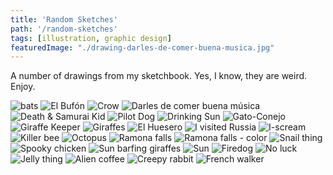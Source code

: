 ```yaml
---
title: 'Random Sketches'
path: '/random-sketches'
tags: [illustration, graphic design]
featuredImage: "./drawing-darles-de-comer-buena-musica.jpg"
---
```


A number of drawings from my sketchbook. Yes, I know, they are weird. Enjoy.

<img src="drawing-bats.jpg" alt="bats" />
<img src="images/drawing-bufon.jpg" alt="El Bufón" />
<img src="images/drawing-crow.jpg" alt="Crow" />
<img src="drawing-darles-de-comer-buena-musica.jpg" alt="Darles de comer buena música" />
<img src="images/drawing-death-samurai-kid.jpg" alt="Death &amp; Samurai Kid" />
<img src="images/drawing-dog-plane.jpg" alt="Pilot Dog" />
<img src="images/drawing-drinking-sun.jpg" alt="Drinking Sun" />
<img src="images/drawing-gato-conejo.jpg" alt="Gato-Conejo" />
<img src="images/drawing-giraffe-keeper.jpg" alt="Giraffe Keeper" />
<img src="images/drawing-giraffes.jpg" alt="Giraffes" />
<img src="images/drawing-huesero.jpg" alt="El Huesero" />
<img src="images/drawing-i-visited-russia.jpg" alt="I visited Russia" />
<img src="images/drawing-iscream.jpg" alt="I-scream" />
<img src="images/drawing-killer-bee.jpg" alt="Killer bee" />
<img src="images/drawing-octopus.jpg" alt="Octopus" />
<img src="images/drawing-ramona-falls.jpg" alt="Ramona falls" />
<img src="images/drawing-ramona-falls-color.jpg" alt="Ramona falls - color" />
<img src="images/drawing-snail-thing.jpg" alt="Snail thing" />
<img src="images/drawing-spooky-chicken.jpg" alt="Spooky chicken" />
<img src="images/drawing-sun-barfing-giraffes.jpg" alt="Sun barfing giraffes" />
<img src="images/drawing-sun.jpg" alt="Sun" />
<img src="images/drawing-firedog.jpg" alt="Firedog" />
<img src="images/drawing-no-luck.jpg" alt="No luck" />
<img src="images/drawing-jelly-thing.jpg" alt="Jelly thing" />
<img src="images/drawing-alien-coffee.jpg" alt="Alien coffee" />
<img src="images/drawing-creepy-rabbit.jpg" alt="Creepy rabbit" />
<img src="images/illustration-french-walker.jpg" alt="French walker" />
